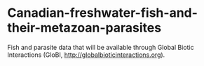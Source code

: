 # Canadian-freshwater-fish-and-their-metazoan-parasites

Fish and parasite data that will be available through Global Biotic Interactions (GloBI, http://globalbioticinteractions.org).
